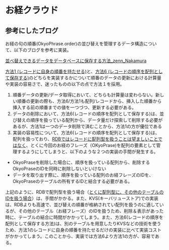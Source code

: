 # お経クラウド

## 参考にしたブログ

お経の句の順番(OkyoPhrase.order)の並び替えを管理するデータ構造について、以下のブログを参考に実装。


[並べ替えできるデータをデータベースに保存する方法_zenn_Nakamura](https://zenn.dev/itte/articles/e97002637cd3a6#%E6%96%B9%E6%B3%952-%E3%83%AC%E3%82%B3%E3%83%BC%E3%83%89%E3%81%AB%E8%A1%A8%E7%A4%BA%E5%84%AA%E5%85%88%E5%BA%A6%E3%82%92%E6%8C%81%E3%81%9F%E3%81%9B%E3%82%8B)

[方法1 (レコードに自身の順番を持たせる)](https://zenn.dev/itte/articles/e97002637cd3a6#%E6%96%B9%E6%B3%951-%E3%83%AC%E3%82%B3%E3%83%BC%E3%83%89%E3%81%AB%E8%87%AA%E8%BA%AB%E3%81%AE%E9%A0%86%E7%95%AA%E3%82%92%E6%8C%81%E3%81%9F%E3%81%9B%E3%82%8B)と、[方法6 (レコードの順序を配列として保存する)](https://zenn.dev/itte/articles/e97002637cd3a6#%E6%96%B9%E6%B3%956-%E3%83%AC%E3%82%B3%E3%83%BC%E3%83%89%E3%81%AE%E9%A0%86%E5%BA%8F%E3%82%92%E9%85%8D%E5%88%97%E3%81%A8%E3%81%97%E3%81%A6%E4%BF%9D%E5%AD%98%E3%81%99%E3%82%8B)のどちらを実装するかについて順番のデータの更新における計算量や実装の容易さで、迷ったものの以下の点で方法１を採用。



1. 順番データの更新/データ取得において、どちらも計算量は変わらない。新しい順番の更新の際も、方法6/方法1も配列/レコードから、挿入した順番から挿入する前の順番までの値を一つづつ、更新する必要がある。
2. データの削除において、方法6(レコードの順序を配列として保存する)は、並び替えの順序を扱っている配列から、データ量だけ探索して削除する必要があるが、方法1は一つのデータ削除で済むことから、方法1の方が優位である
3. 実装の容易性について、方法6(レコードの順序を配列として保存する)は、
   配列を扱っており、[RDBではレコードに配列型を扱うことは望ましいことではなく](https://products.sint.co.jp/topsic/blog/database-design-anti-pattern#:~:text=%E3%81%9F%E3%82%82%E3%81%AE%E3%81%A7%E3%81%99%E3%80%82-,%E3%82%A2%E3%83%B3%E3%83%81%E3%83%91%E3%82%BF%E3%83%BC%E3%83%B3(1)%20%E9%85%8D%E5%88%97%E3%83%87%E3%83%BC%E3%82%BF%E3%82%92%E4%BF%9D%E6%8C%81%E3%81%99%E3%82%8B,-RDBMS%E3%81%AE%E5%9F%BA%E6%9C%AC)、とくに今回のお経のフレーズ（OKyoPrase)を配列の要素として管理するようにしてしまうと、以下のような２つの実装の手間が発生する。
- OkyoPraseを削除した場合に、順序を扱っている配列から、削除するOkyoPraseのIDを同時に削除しないといけない
- データを取り出す際に、順序を扱っている配列のお経フレーズのIDを、OkyoPraseのテーブルの所有するIDと結合する必要がある。

上記のように、RDBで配列型を扱う場合（[とくに配列型に、その他のテーブルのIDを扱う場合](https://techracho.bpsinc.jp/hachi8833/2023_06_08/48322#:~:text=%E3%83%86%E3%83%BC%E3%83%96%E3%83%AB%E3%81%8CID%E3%82%84%E9%96%A2%E9%80%A3%E4%BB%98%E3%81%91%E3%81%A8%E4%B8%80%E5%88%87%E9%96%A2%E3%82%8F%E3%82%8A%E3%82%92%E6%8C%81%E3%81%9F%E3%81%AA%E3%81%84%E3%81%93%E3%81%A8%E3%81%8C%E3%82%8F%E3%81%8B%E3%81%A3%E3%81%A6%E3%81%84%E3%82%8B%E5%A0%B4%E5%90%88)）は、手間がかかる。また、KVS(キーバリューストア)での実装は、RDBよりも高速で、並び替えの順番が格納されてい配列を扱うのに適しているが、その他のテーブル（お経フレーズ）のIDを扱うため、削除＆表示があった時に、テーブルの結合に時間がかかってしまう。また、方法6(レコードの順序を配列として保存する方法)は、別のテーブルを用意したりKVSなどの技術を使うため、方法1のレコードに自身の順番を持たせるだけの実装に比べて実装コストがかかってしまう。このことから、実装では方法6より方法1の方が、容易である。